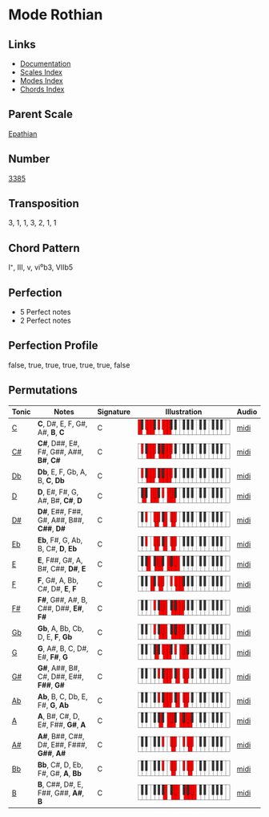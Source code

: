 # Mode Rothian

## Links

- [Documentation](README.md)
- [Scales Index](Scales.md)
- [Modes Index](Modes.md)
- [Chords Index](Chords.md)

## Parent Scale

[Epathian](ScaleEpathian.md)

## Number

[3385](https://ianring.com/musictheory/scales/3385)

## Transposition

3, 1, 1, 3, 2, 1, 1

## Chord Pattern

I⁺, III, v, vi⁰b3, VIIb5

## Perfection

- 5 Perfect notes
- 2 Perfect notes

## Perfection Profile

false, true, true, true, true, true, false

## Permutations

| Tonic | Notes | Signature | Illustration | Audio |
|-------|-------|-----------|--------------|-------|
| [C](ModeCNaturalRothian.md) | **C**, D#, E, F, G#, A#, **B**, **C** | C | ![CNaturalRothian](ModeCNaturalRothian.png) | [midi](https://github.com/edipermadi/music/blob/main/docs/ModeCNaturalRothian.mid?raw=true) |
| [C#](ModeCSharpRothian.md) | **C#**, D##, E#, F#, G##, A##, **B#**, **C#** | C | ![CSharpRothian](ModeCSharpRothian.png) | [midi](https://github.com/edipermadi/music/blob/main/docs/ModeCSharpRothian.mid?raw=true) |
| [Db](ModeDFlatRothian.md) | **Db**, E, F, Gb, A, B, **C**, **Db** | C | ![DFlatRothian](ModeDFlatRothian.png) | [midi](https://github.com/edipermadi/music/blob/main/docs/ModeDFlatRothian.mid?raw=true) |
| [D](ModeDNaturalRothian.md) | **D**, E#, F#, G, A#, B#, **C#**, **D** | C | ![DNaturalRothian](ModeDNaturalRothian.png) | [midi](https://github.com/edipermadi/music/blob/main/docs/ModeDNaturalRothian.mid?raw=true) |
| [D#](ModeDSharpRothian.md) | **D#**, E##, F##, G#, A##, B##, **C##**, **D#** | C | ![DSharpRothian](ModeDSharpRothian.png) | [midi](https://github.com/edipermadi/music/blob/main/docs/ModeDSharpRothian.mid?raw=true) |
| [Eb](ModeEFlatRothian.md) | **Eb**, F#, G, Ab, B, C#, **D**, **Eb** | C | ![EFlatRothian](ModeEFlatRothian.png) | [midi](https://github.com/edipermadi/music/blob/main/docs/ModeEFlatRothian.mid?raw=true) |
| [E](ModeENaturalRothian.md) | **E**, F##, G#, A, B#, C##, **D#**, **E** | C | ![ENaturalRothian](ModeENaturalRothian.png) | [midi](https://github.com/edipermadi/music/blob/main/docs/ModeENaturalRothian.mid?raw=true) |
| [F](ModeFNaturalRothian.md) | **F**, G#, A, Bb, C#, D#, **E**, **F** | C | ![FNaturalRothian](ModeFNaturalRothian.png) | [midi](https://github.com/edipermadi/music/blob/main/docs/ModeFNaturalRothian.mid?raw=true) |
| [F#](ModeFSharpRothian.md) | **F#**, G##, A#, B, C##, D##, **E#**, **F#** | C | ![FSharpRothian](ModeFSharpRothian.png) | [midi](https://github.com/edipermadi/music/blob/main/docs/ModeFSharpRothian.mid?raw=true) |
| [Gb](ModeGFlatRothian.md) | **Gb**, A, Bb, Cb, D, E, **F**, **Gb** | C | ![GFlatRothian](ModeGFlatRothian.png) | [midi](https://github.com/edipermadi/music/blob/main/docs/ModeGFlatRothian.mid?raw=true) |
| [G](ModeGNaturalRothian.md) | **G**, A#, B, C, D#, E#, **F#**, **G** | C | ![GNaturalRothian](ModeGNaturalRothian.png) | [midi](https://github.com/edipermadi/music/blob/main/docs/ModeGNaturalRothian.mid?raw=true) |
| [G#](ModeGSharpRothian.md) | **G#**, A##, B#, C#, D##, E##, **F##**, **G#** | C | ![GSharpRothian](ModeGSharpRothian.png) | [midi](https://github.com/edipermadi/music/blob/main/docs/ModeGSharpRothian.mid?raw=true) |
| [Ab](ModeAFlatRothian.md) | **Ab**, B, C, Db, E, F#, **G**, **Ab** | C | ![AFlatRothian](ModeAFlatRothian.png) | [midi](https://github.com/edipermadi/music/blob/main/docs/ModeAFlatRothian.mid?raw=true) |
| [A](ModeANaturalRothian.md) | **A**, B#, C#, D, E#, F##, **G#**, **A** | C | ![ANaturalRothian](ModeANaturalRothian.png) | [midi](https://github.com/edipermadi/music/blob/main/docs/ModeANaturalRothian.mid?raw=true) |
| [A#](ModeASharpRothian.md) | **A#**, B##, C##, D#, E##, F###, **G##**, **A#** | C | ![ASharpRothian](ModeASharpRothian.png) | [midi](https://github.com/edipermadi/music/blob/main/docs/ModeASharpRothian.mid?raw=true) |
| [Bb](ModeBFlatRothian.md) | **Bb**, C#, D, Eb, F#, G#, **A**, **Bb** | C | ![BFlatRothian](ModeBFlatRothian.png) | [midi](https://github.com/edipermadi/music/blob/main/docs/ModeBFlatRothian.mid?raw=true) |
| [B](ModeBNaturalRothian.md) | **B**, C##, D#, E, F##, G##, **A#**, **B** | C | ![BNaturalRothian](ModeBNaturalRothian.png) | [midi](https://github.com/edipermadi/music/blob/main/docs/ModeBNaturalRothian.mid?raw=true) |
